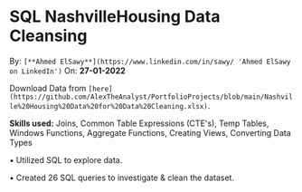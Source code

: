 # SQL NashvilleHousing Data Cleansing
By: `[**Ahmed ElSawy**](https://www.linkedin.com/in/sawy/ 'Ahmed ElSawy on LinkedIn')`
On: **27-01-2022**

Download Data from `[here](https://github.com/AlexTheAnalyst/PortfolioProjects/blob/main/Nashville%20Housing%20Data%20for%20Data%20Cleaning.xlsx)`.

**Skills used:** Joins, Common Table Expressions (CTE's), Temp Tables, Windows Functions, Aggregate Functions, Creating Views, Converting Data Types

•	Utilized SQL to explore data.

•	Created 26 SQL queries to investigate & clean the dataset.
